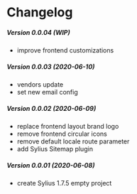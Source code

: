 Changelog
=========

##### Version 0.0.04 (WIP)
 * improve frontend customizations

##### Version 0.0.03 (2020-06-10)
 * vendors update
 * set new email config

##### Version 0.0.02 (2020-06-09)
 * replace frontend layout brand logo
 * remove frontend circular icons
 * remove default locale route parameter
 * add Sylius Sitemap plugin

##### Version 0.0.01 (2020-06-08)
 * create Sylius 1.7.5 empty project

